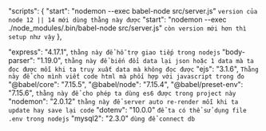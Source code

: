 
## 

"scripts": {
    "start": "nodemon --exec babel-node src/server.js" `version của node 12 || 14 mới dùng thằng này được`
    "start": "nodemon --exec ./node_modules/.bin/babel-node src/server.js" `còn version mới hơn thì setup như vậy`
},

"express": "4.17.1", `thằng này để hỗ trợ giao tiếp trong nodejs`
"body-parser": "1.19.0", `thằng này để biến đổi data lại json hoặc 1 data mà ta đọc được mỗi khi ta truy xuất data mà không đọc được`
"ejs": "3.1.6", `Thằng này để cho mình viết code html mà phối hợp với javascript trong đo`
"@babel/core": "7.15.5", 
"@babel/node": "7.15.4",
"@babel/preset-env": "7.15.6", `thằng này để cho phép ta dùng es6 được trong project này`
"nodemon": "2.0.12" `thằng này để server auto re-render mỗi khi ta update hay save lại code`
 "dotenv": "10.0.0" `để ta có thể sử dụng file .env trong nodejs`
 "mysql2": "2.3.0" `dùng để connect db`